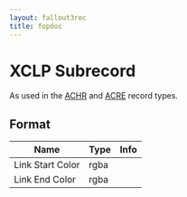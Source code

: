 ```yaml
---
layout: fallout3rec
title: fopdoc
---
```

XCLP Subrecord
==========

As used in the [ACHR](../ACHR.html) and [ACRE](../ACRE.html) record types.

## Format

Name | Type | Info
-----|------|-----
Link Start Color | rgba |
Link End Color | rgba |
